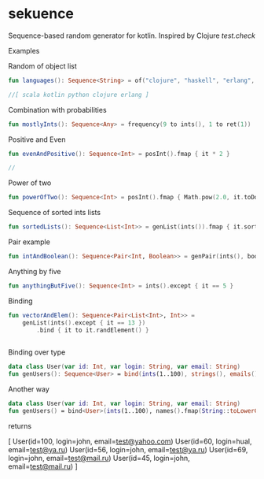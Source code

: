 # sekuence
Sequence-based random generator for kotlin. Inspired by Clojure _test.check_

Examples


Random of object list
```kotlin
fun languages(): Sequence<String> = of("clojure", "haskell", "erlang", "scala", "python")

//[ scala kotlin python clojure erlang ]
```


Combination with probabilities
```kotlin
fun mostlyInts(): Sequence<Any> = frequency(9 to ints(), 1 to ret(1))
```

Positive and Even
```kotlin
fun evenAndPositive(): Sequence<Int> = posInt().fmap { it * 2 }

//
```

Power of two
```kotlin
fun powerOfTwo(): Sequence<Int> = posInt().fmap { Math.pow(2.0, it.toDouble()).toInt() }

```

Sequence of sorted ints lists

```kotlin
fun sortedLists(): Sequence<List<Int>> = genList(ints()).fmap { it.sorted() }
```

Pair example
```kotlin
fun intAndBoolean(): Sequence<Pair<Int, Boolean>> = genPair(ints(), bool())
```
Anything by five

```kotlin
fun anythingButFive(): Sequence<Int> = ints().except { it == 5 }
```


Binding
```kotlin
fun vectorAndElem(): Sequence<Pair<List<Int>, Int>> =
    genList(ints().except { it == 13 })
        .bind { it to it.randElement() }
        
```

Binding over type
```kotlin
data class User(var id: Int, var login: String, var email: String)
fun genUsers(): Sequence<User> = bind(ints(1..100), strings(), emails(), ::User)

```

Another way
```kotlin
data class User(var id: Int, var login: String, var email: String)
fun genUsers() = bind<User>(ints(1..100), names().fmap(String::toLowerCase), emails(strings())
```
returns

[ User(id=100, login=john, email=test@yahoo.com)
    User(id=60, login=hual, email=test@ya.ru)
    User(id=56, login=john, email=test@ya.ru)
     User(id=69, login=john, email=test@mail.ru)
     User(id=45, login=john, email=test@mail.ru) ]
